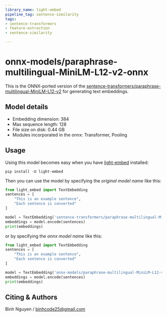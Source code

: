 ```yaml
---
library_name: light-embed
pipeline_tag: sentence-similarity
tags:
- sentence-transformers
- feature-extraction
- sentence-similarity

---
```


# onnx-models/paraphrase-multilingual-MiniLM-L12-v2-onnx

This is the ONNX-ported version of the [sentence-transformers/paraphrase-multilingual-MiniLM-L12-v2](https://huggingface.co/sentence-transformers/paraphrase-multilingual-MiniLM-L12-v2) for generating text embeddings.

## Model details
- Embedding dimension: 384
- Max sequence length: 128
- File size on disk:  0.44 GB
- Modules incorporated in the onnx: Transformer, Pooling

<!--- Describe your model here -->

## Usage

Using this model becomes easy when you have [light-embed](https://pypi.org/project/light-embed/) installed:

```
pip install -U light-embed
```

Then you can use the model by specifying the *original model name* like this:

```python
from light_embed import TextEmbedding
sentences = [
	"This is an example sentence",
	"Each sentence is converted"
]

model = TextEmbedding('sentence-transformers/paraphrase-multilingual-MiniLM-L12-v2')
embeddings = model.encode(sentences)
print(embeddings)
```

or by specifying the *onnx model name* like this:

```python
from light_embed import TextEmbedding
sentences = [
	"This is an example sentence",
	"Each sentence is converted"
]

model = TextEmbedding('onnx-models/paraphrase-multilingual-MiniLM-L12-v2-onnx')
embeddings = model.encode(sentences)
print(embeddings)
```

## Citing & Authors

Binh Nguyen / binhcode25@gmail.com